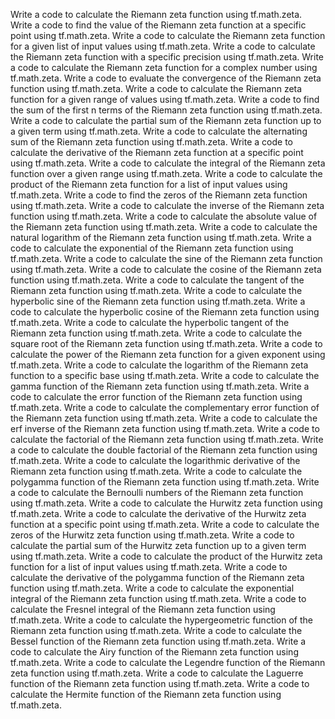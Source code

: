 Write a code to calculate the Riemann zeta function using tf.math.zeta.
Write a code to find the value of the Riemann zeta function at a specific point using tf.math.zeta.
Write a code to calculate the Riemann zeta function for a given list of input values using tf.math.zeta.
Write a code to calculate the Riemann zeta function with a specific precision using tf.math.zeta.
Write a code to calculate the Riemann zeta function for a complex number using tf.math.zeta.
Write a code to evaluate the convergence of the Riemann zeta function using tf.math.zeta.
Write a code to calculate the Riemann zeta function for a given range of values using tf.math.zeta.
Write a code to find the sum of the first n terms of the Riemann zeta function using tf.math.zeta.
Write a code to calculate the partial sum of the Riemann zeta function up to a given term using tf.math.zeta.
Write a code to calculate the alternating sum of the Riemann zeta function using tf.math.zeta.
Write a code to calculate the derivative of the Riemann zeta function at a specific point using tf.math.zeta.
Write a code to calculate the integral of the Riemann zeta function over a given range using tf.math.zeta.
Write a code to calculate the product of the Riemann zeta function for a list of input values using tf.math.zeta.
Write a code to find the zeros of the Riemann zeta function using tf.math.zeta.
Write a code to calculate the inverse of the Riemann zeta function using tf.math.zeta.
Write a code to calculate the absolute value of the Riemann zeta function using tf.math.zeta.
Write a code to calculate the natural logarithm of the Riemann zeta function using tf.math.zeta.
Write a code to calculate the exponential of the Riemann zeta function using tf.math.zeta.
Write a code to calculate the sine of the Riemann zeta function using tf.math.zeta.
Write a code to calculate the cosine of the Riemann zeta function using tf.math.zeta.
Write a code to calculate the tangent of the Riemann zeta function using tf.math.zeta.
Write a code to calculate the hyperbolic sine of the Riemann zeta function using tf.math.zeta.
Write a code to calculate the hyperbolic cosine of the Riemann zeta function using tf.math.zeta.
Write a code to calculate the hyperbolic tangent of the Riemann zeta function using tf.math.zeta.
Write a code to calculate the square root of the Riemann zeta function using tf.math.zeta.
Write a code to calculate the power of the Riemann zeta function for a given exponent using tf.math.zeta.
Write a code to calculate the logarithm of the Riemann zeta function to a specific base using tf.math.zeta.
Write a code to calculate the gamma function of the Riemann zeta function using tf.math.zeta.
Write a code to calculate the error function of the Riemann zeta function using tf.math.zeta.
Write a code to calculate the complementary error function of the Riemann zeta function using tf.math.zeta.
Write a code to calculate the erf inverse of the Riemann zeta function using tf.math.zeta.
Write a code to calculate the factorial of the Riemann zeta function using tf.math.zeta.
Write a code to calculate the double factorial of the Riemann zeta function using tf.math.zeta.
Write a code to calculate the logarithmic derivative of the Riemann zeta function using tf.math.zeta.
Write a code to calculate the polygamma function of the Riemann zeta function using tf.math.zeta.
Write a code to calculate the Bernoulli numbers of the Riemann zeta function using tf.math.zeta.
Write a code to calculate the Hurwitz zeta function using tf.math.zeta.
Write a code to calculate the derivative of the Hurwitz zeta function at a specific point using tf.math.zeta.
Write a code to calculate the zeros of the Hurwitz zeta function using tf.math.zeta.
Write a code to calculate the partial sum of the Hurwitz zeta function up to a given term using tf.math.zeta.
Write a code to calculate the product of the Hurwitz zeta function for a list of input values using tf.math.zeta.
Write a code to calculate the derivative of the polygamma function of the Riemann zeta function using tf.math.zeta.
Write a code to calculate the exponential integral of the Riemann zeta function using tf.math.zeta.
Write a code to calculate the Fresnel integral of the Riemann zeta function using tf.math.zeta.
Write a code to calculate the hypergeometric function of the Riemann zeta function using tf.math.zeta.
Write a code to calculate the Bessel function of the Riemann zeta function using tf.math.zeta.
Write a code to calculate the Airy function of the Riemann zeta function using tf.math.zeta.
Write a code to calculate the Legendre function of the Riemann zeta function using tf.math.zeta.
Write a code to calculate the Laguerre function of the Riemann zeta function using tf.math.zeta.
Write a code to calculate the Hermite function of the Riemann zeta function using tf.math.zeta.